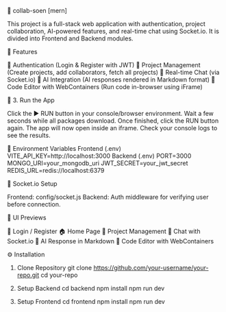 🚀 collab-soen [mern] 

This project is a full-stack web application with authentication, project collaboration,
AI-powered features, and real-time chat using Socket.io.
It is divided into Frontend and Backend modules.

📌 Features

🔐 Authentication (Login & Register with JWT)
📂 Project Management (Create projects, add collaborators, fetch all projects)
💬 Real-time Chat (via Socket.io)
🤖 AI Integration (AI responses rendered in Markdown format)
📝 Code Editor with WebContainers (Run code in-browser using iFrame)

🔹 3. Run the App

Click the ▶ RUN button in your console/browser environment.
Wait a few seconds while all packages download.
Once finished, click the RUN button again.
The app will now open inside an iframe.
Check your console logs to see the results.


🔑 Environment Variables
Frontend (.env)
VITE_API_KEY=http://localhost:3000
Backend (.env)
PORT=3000
MONGO_URI=your_mongodb_uri
JWT_SECRET=your_jwt_secret
REDIS_URL=redis://localhost:6379

📡 Socket.io Setup

Frontend: config/socket.js
Backend: Auth middleware for verifying user before connection.

📸 UI Previews

🔐 Login / Register
🏠 Home Page
📂 Project Management
💬 Chat with Socket.io
🤖 AI Response in Markdown
📝 Code Editor with WebContainers


⚙️ Installation
1. Clone Repository
git clone https://github.com/your-username/your-repo.git
cd your-repo

2. Setup Backend
cd backend
npm install
npm run dev

3. Setup Frontend
cd frontend
npm install
npm run dev






